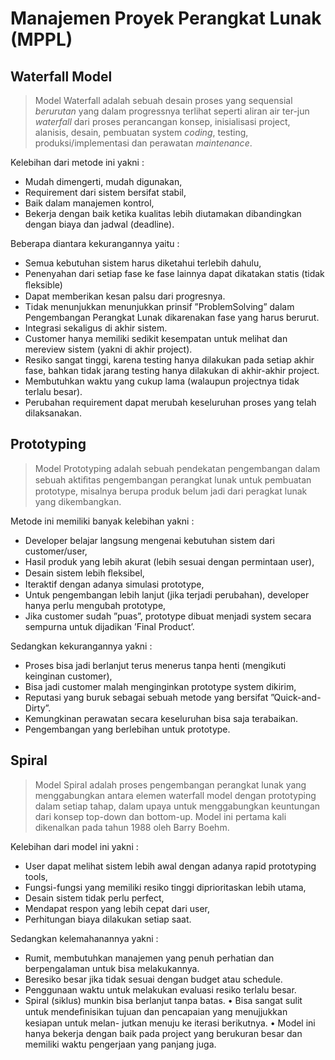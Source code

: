 # Manajemen Proyek Perangkat Lunak (MPPL) 

## **Waterfall Model**
>Model Waterfall adalah sebuah desain  proses yang sequensial *berurutan* yang dalam progressnya terlihat seperti aliran air ter-jun *waterfall* dari proses perancangan konsep, inisialisasi project, alanisis, desain, pembuatan system *coding*, testing, produksi/implementasi dan perawatan *maintenance*.

Kelebihan dari metode ini yakni :
* Mudah dimengerti, mudah digunakan,
* Requirement dari sistem bersifat stabil,
* Baik dalam manajemen kontrol,
* Bekerja dengan baik ketika kualitas lebih diutamakan dibandingkan dengan biaya dan jadwal (deadline).

Beberapa diantara kekurangannya yaitu :
* Semua  kebutuhan  sistem  harus  diketahui  terlebih dahulu,
* Penenyahan  dari  setiap  fase  ke  fase  lainnya  dapat dikatakan statis (tidak ﬂeksible)
* Dapat memberikan kesan palsu dari progresnya.
* Tidak menunjukkan menunjukkan prinsif ”ProblemSolving”  dalam  Pengembangan  Perangkat  Lunak
dikarenakan fase yang harus berurut.
* Integrasi sekaligus di akhir sistem.
* Customer hanya memiliki sedikit kesempatan untuk melihat dan mereview sistem (yakni di akhir project).
* Resiko sangat tinggi, karena testing hanya dilakukan pada  setiap  akhir  fase,  bahkan  tidak  jarang  testing hanya dilakukan di akhir-akhir project.
* Membutuhkan waktu yang cukup lama (walaupun projectnya tidak terlalu besar).
* Perubahan  requirement  dapat  merubah  keseluruhan proses yang telah dilaksanakan.

## **Prototyping**
 >Model Prototyping adalah sebuah pendekatan pengembangan dalam sebuah aktiﬁtas pengembangan perangkat lunak untuk pembuatan prototype,  misalnya berupa produk belum jadi dari peragkat lunak yang dikembangkan.

 Metode ini memiliki banyak kelebihan yakni :
* Developer belajar langsung mengenai kebutuhan sistem dari customer/user,
* Hasil produk yang lebih akurat (lebih sesuai dengan permintaan user),
* Desain sistem lebih ﬂeksibel,
* Iteraktif dengan adanya simulasi prototype,
* Untuk pengembangan lebih lanjut (jika terjadi perubahan), developer hanya perlu mengubah prototype,
* Jika customer sudah ”puas”, prototype dibuat menjadi system secara sempurna untuk dijadikan ’Final Product’.

Sedangkan kekurangannya yakni :
* Proses bisa jadi berlanjut terus menerus tanpa henti (mengikuti keinginan customer),
* Bisa jadi customer malah menginginkan prototype system dikirim,
* Reputasi  yang  buruk  sebagai  sebuah  metode  yang bersifat ”Quick-and-Dirty”.
* Kemungkinan perawatan secara keseluruhan bisa saja terabaikan.
* Pengembangan yang berlebihan untuk prototype.

## **Spiral** 
>Model Spiral adalah proses pengembangan perangkat lunak yang menggabungkan antara elemen waterfall model dengan prototyping dalam setiap tahap, dalam upaya untuk menggabungkan keuntungan dari konsep top-down dan bottom-up.  Model ini pertama kali dikenalkan pada tahun 1988 oleh Barry Boehm.  

Kelebihan dari model ini yakni :
* User dapat melihat sistem lebih awal dengan adanya rapid prototyping tools,
* Fungsi-fungsi  yang  memiliki  resiko  tinggi  diprioritaskan lebih utama,
* Desain sistem tidak perlu perfect,
* Mendapat respon yang lebih cepat dari user,
* Perhitungan biaya dilakukan setiap saat.

Sedangkan kelemahanannya yakni :
* Rumit, membutuhkan manajemen yang penuh perhatian dan berpengalaman untuk bisa melakukannya.
* Beresiko besar jika tidak sesuai dengan budget atau schedule.
* Penggunaan waktu untuk melakukan evaluasi resiko terlalu besar.
* Spiral (siklus) munkin bisa berlanjut tanpa batas.
• Bisa  sangat  sulit  untuk  mendeﬁnisikan  tujuan  dan pencapaian yang menujjukkan kesiapan untuk melan-
jutkan menuju ke iterasi berikutnya.
• Model ini hanya bekerja dengan baik pada project yang berukuran besar dan memiliki waktu pengerjaan yang panjang juga.